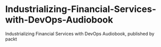 # Industrializing-Financial-Services-with-DevOps-Audiobook
Industrializing Financial Services with DevOps Audiobook, published by packt
